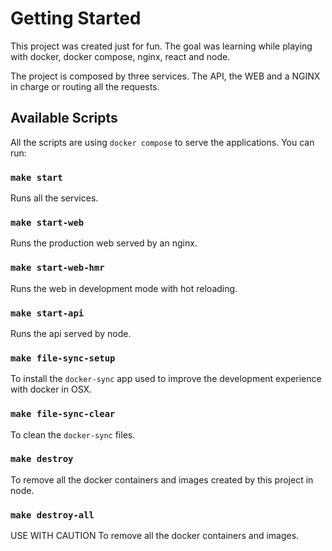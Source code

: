 # Getting Started

This project was created just for fun. The goal was learning while playing with docker, docker compose, nginx, react and node.

The project is composed by three services. The API, the WEB and a NGINX in charge or routing all the requests.

## Available Scripts

All the scripts are using `docker compose` to serve the applications. You can run:

### `make start`

Runs all the services.

### `make start-web`

Runs the production web served by an nginx.

### `make start-web-hmr`

Runs the web in development mode with hot reloading.

### `make start-api`

Runs the api served by node.

### `make file-sync-setup`

To install the `docker-sync` app used to improve the development experience with docker in OSX.

### `make file-sync-clear`

To clean the `docker-sync` files.

### `make destroy`

To remove all the docker containers and images created by this project in node.

### `make destroy-all`

USE WITH CAUTION
To remove all the docker containers and images.
